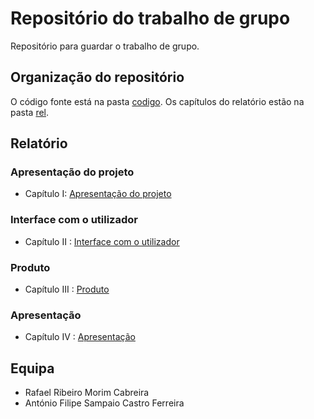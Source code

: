 # Repositório do trabalho de grupo

Repositório para guardar o trabalho de grupo.

## Organização do repositório 

O código fonte está na pasta [codigo]().
Os capítulos do relatório estão na pasta [rel]().


## Relatório

### Apresentação do projeto

- Capítulo I: [Apresentação do projeto](https://github.com/inf23tig04/inf23tig04/blob/main/rel/c1.md)

### Interface com o utilizador

- Capítulo II : [Interface com o utilizador](https://github.com/inf23tig04/inf23tig04/blob/main/rel/c2.md)

### Produto

- Capítulo III : [Produto](https://github.com/inf23tig04/inf23tig04/blob/main/rel/c3.md)

### Apresentação

- Capítulo IV : [Apresentação](https://github.com/inf23tig04/inf23tig04/blob/main/rel/c4.md)

## Equipa

- Rafael Ribeiro Morim Cabreira
- António Filipe Sampaio Castro Ferreira
